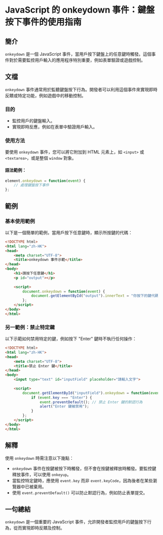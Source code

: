 <!--
Meta Description: # JavaScript 的 onkeydown 事件：鍵盤按下事件的使用指南 ## 簡介 `onkeydown` 是一個 JavaScript 事件，當用戶按下鍵盤上的任意鍵時觸發。這個事件對於需要監控用戶輸入的應用程序特別重要，例如表單驗證或遊戲控制。 ## 文檔 `onkeydown` 事件通...
Meta Keywords: onkeydown, html, event, enter, javascript
-->

# JavaScript 的 onkeydown 事件：鍵盤按下事件的使用指南

## 簡介
`onkeydown` 是一個 JavaScript 事件，當用戶按下鍵盤上的任意鍵時觸發。這個事件對於需要監控用戶輸入的應用程序特別重要，例如表單驗證或遊戲控制。

## 文檔
`onkeydown` 事件通常用於監聽鍵盤按下行為。開發者可以利用這個事件來實現即時反饋或特定功能，例如遊戲中的移動控制。

### 目的
- 監控用戶的鍵盤輸入。
- 實現即時反應，例如在表單中驗證用戶輸入。

### 使用方法
要使用 `onkeydown` 事件，您可以將它附加到 HTML 元素上，如 `<input>` 或 `<textarea>`，或是整個 `window` 對象。

#### 語法範例：
```javascript
element.onkeydown = function(event) {
    // 處理鍵盤按下事件
};
```

## 範例
### 基本使用範例
以下是一個簡單的範例，當用戶按下任意鍵時，顯示所按鍵的代碼：

```html
<!DOCTYPE html>
<html lang="zh-HK">
<head>
    <meta charset="UTF-8">
    <title>onkeydown 事件示範</title>
</head>
<body>
    <h1>請按下任意鍵</h1>
    <p id="output"></p>
    
    <script>
        document.onkeydown = function(event) {
            document.getElementById("output").innerText = "你按下的鍵代碼是: " + event.keyCode;
        };
    </script>
</body>
</html>
```

### 另一範例：禁止特定鍵
以下示範如何禁用特定的鍵，例如按下 "Enter" 鍵時不執行任何操作：

```html
<!DOCTYPE html>
<html lang="zh-HK">
<head>
    <meta charset="UTF-8">
    <title>禁止 Enter 鍵</title>
</head>
<body>
    <input type="text" id="inputField" placeholder="請輸入文字">
    
    <script>
        document.getElementById("inputField").onkeydown = function(event) {
            if (event.key === "Enter") {
                event.preventDefault(); // 禁止 Enter 鍵的默認行為
                alert("Enter 鍵被禁用");
            }
        };
    </script>
</body>
</html>
```

## 解釋
使用 `onkeydown` 時需注意以下幾點：
- `onkeydown` 事件在按鍵被按下時觸發，但不會在按鍵被釋放時觸發。要監控鍵釋放事件，可以使用 `onkeyup`。
- 當監控特定鍵時，應使用 `event.key` 而非 `event.keyCode`，因為後者在某些瀏覽器中已被棄用。
- 使用 `event.preventDefault()` 可以防止默認行為，例如防止表單提交。

## 一句總結
`onkeydown` 是一個重要的 JavaScript 事件，允許開發者監控用戶的鍵盤按下行為，從而實現即時反饋及控制。